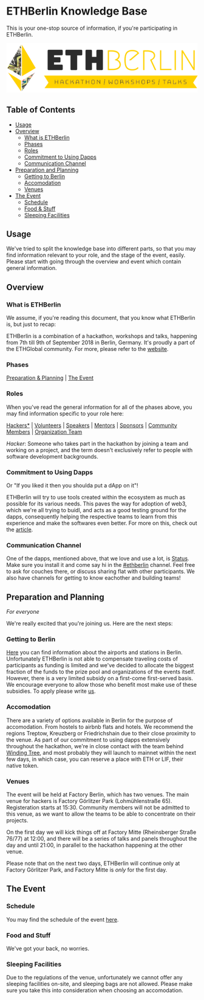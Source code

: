 # ETHBerlin Knowledge Base
This is your one-stop source of information, if you're participating in ETHBerlin.

![ETHBerlin logo](https://github.com/ethberlin-hackathon/media-assets/raw/master/ETHBerlin%20logo%20-%20horizontal%20transparent%20-%20small.png)

## Table of Contents
- [Usage](#usage)
- [Overview](#overview)
  - [What is ETHBerlin](#what-is-ethberlin)
  - [Phases](#phases)
  - [Roles](#roles)
  - [Commitment to Using Dapps](#commitment-to-using-dapps)
  - [Communication Channel](#communication-channel)
- [Preparation and Planning](#preparation-and-planning)
  - [Getting to Berlin](#getting-to-berlin)
  - [Accomodation](#accomodation)
  - [Venues](#venues)
- [The Event](#the-event)
  - [Schedule](#schedule)
  - [Food & Stuff](#food-and-stuff)
  - [Sleeping Facilities](#sleeping-facilities)

## Usage
We've tried to split the knowledge base into different parts, so that you may find
information relevant to your role, and the stage of the event, easily. Please start
with going through the overview and event which contain general information.

## Overview

### What is ETHBerlin
We assume, if you're reading this document, that you know what ETHBerlin is, but just to recap:

ETHBerlin is a combination of a hackathon, workshops and talks, happening from 7th till 9th of September 2018 in Berlin, Germany.
It's proudly a part of the ETHGlobal community. For more, please refer to the [website](https://ethberlin.com).

### Phases
[Preparation & Planning](#preparation-and-planning) | [The Event](#the-event)

### Roles
When you've read the general information for all of the phases above, you may find information
specific to your role here:

[Hackers*](hackers.md) | [Volunteers](volunteers.md) | [Speakers]() | [Mentors](mentors.md) | [Sponsors](sponsors.md) | [Community Members]() | [Organization Team]()

*Hacker*: Someone who takes part in the hackathon by joining a team and working on a project, and the term
doesn't exclusively refer to people with software development backgrounds.

### Commitment to Using Dapps
Or "If you liked it then you shoulda put a dApp on it"!

ETHBerlin will try to use tools created within the ecosystem as much as possible for its various needs.
This paves the way for adoption of web3, which we're all trying to buidl, and acts as a good
testing ground for the dapps, consequently helping the respective teams to learn from this experience
and make the softwares even better.
For more on this, check out the [article](https://medium.com/ethberlin/if-you-liked-it-then-you-shoulda-put-a-dapp-on-it-626b032d32a5).

### Communication Channel
One of the dapps, mentioned above, that we love and use a lot, is [Status](status.im/). Make sure you install it
and come say hi in the [#ethberlin](https://get.status.im/chat/public/ethberlin) channel. Feel free to ask for
couches there, or discuss sharing flat with other participants. We also have channels for getting to know eachother
and building teams!

## Preparation and Planning
*For everyone*

We're really excited that you're joining us. Here are the next steps:

### Getting to Berlin
[Here](https://www.berlin.de/en/airports-and-stations/) you can find information about the airports and stations in Berlin.
Unfortunately ETHBerlin is not able to compensate traveling costs of participants as funding is limited
and we've decided to allocate the biggest fraction of the funds to the prize pool and organizations of
the events itself. However, there is a very limited subsidy on a first-come first-served basis. We encourage
everyone to allow those who benefit most make use of these subsidies. To apply please write [us](joinus@ethberlin.com).

### Accomodation
There are a variety of options available in Berlin for the purpose of accomodation. From hostels to
airbnb flats and hotels. We recommend the regions Treptow, Kreuzberg or Friedrichshain due to their 
close proximity to the venue.
As part of our commitment to using dapps extensively throughout the hackathon, we're in close contact
with the team behind [Winding Tree](https://windingtree.com/), and most probably they will launch to
mainnet within the next few days, in which case, you can reserve a place with ETH or LIF, their native token.

### Venues
The event will be held at Factory Berlin, which has two venues. The main venue for hackers is
Factory Görlitzer Park (Lohmühlenstraße 65). Registeration starts at 15:30. Community members will
not be admitted to this venue, as we want to allow the teams to be able to concentrate on their projects.

On the first day we will kick things off at Factory Mitte (Rheinsberger Straße 76/77) at 12:00,
and there will be a series of talks and panels throughout the day and until 21:00, in parallel to the hackathon
happening at the other venue. 

Please note that on the next two days, ETHBerlin will continue only at Factory Görlitzer Park, and Factory Mitte is
*only* for the first day.

## The Event

### Schedule
You may find the schedule of the event [here](https://ethberlin.com/schedule/).

### Food and Stuff
We've got your back, no worries.

### Sleeping Facilities
Due to the regulations of the venue, unfortunately we cannot offer any sleeping facilities on-site, and
sleeping bags are not allowed. Please make sure you take this into consideration when choosing an accomodation.
